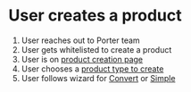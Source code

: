 # User creates a product

1. User reaches out to Porter team
2. User gets whitelisted to create a product
3. User is on [product creation page](../../pages/product_creation_page/README.md)
4. User chooses a [product type to create](../../pages/product_creation_page/features/product_type.md)
5. User follows wizard for [Convert](../../pages/product_creation_page/features/convert/convert_steps.md) or [Simple](../../pages/product_creation_page/features/simple/simple_steps.md)
